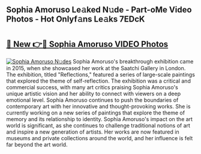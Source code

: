 ## Sophia Amoruso Le𝚊ked N𝚞de - Part-oMe Video Photos - Hot Onlyf𝚊ns Le𝚊ks 7EDcK

# <h2><a href="http://ab17239.deff.icu/?id=Sophia+Amoruso">🔗 New 👉🔴 Sophia Amoruso VIDEO Photos</a></h2>

[![Sophia Amoruso N𝚞des](https://i.imgur.com/rIISA9y.gif)](http://ab17239.deff.icu/?id=Sophia+Amoruso)
Sophia Amoruso's breakthrough exhibition came in 2015, when she showcased her work at the Saatchi Gallery in London. The exhibition, titled "Reflections," featured a series of large-scale paintings that explored the theme of self-reflection. The exhibition was a critical and commercial success, with many art critics praising Sophia Amoruso's unique artistic vision and her ability to connect with viewers on a deep emotional level. Sophia Amoruso continues to push the boundaries of contemporary art with her innovative and thought-provoking works. She is currently working on a new series of paintings that explore the theme of memory and its relationship to identity. Sophia Amoruso's impact on the art world is significant, as she continues to challenge traditional notions of art and inspire a new generation of artists. Her works are now featured in museums and private collections around the world, and her influence is felt far beyond the art world.
